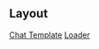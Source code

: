 #

## Layout
[Chat Template](https://www.digitaldesignjournal.com/best-free-bootstrap-chat-templates/)
[Loader](https://codepen.io/ykadosh/pen/PxvbYQ)